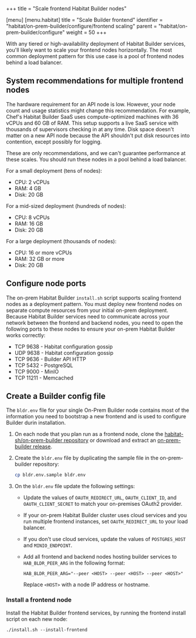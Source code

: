 +++
title = "Scale frontend Habitat Builder nodes"

[menu]
  [menu.habitat]
    title = "Scale Builder frontend"
    identifier = "habitat/on-prem-builder/configure/frontend scaling"
    parent = "habitat/on-prem-builder/configure"
    weight = 50
+++

With any tiered or high-availability deployment of Habitat Builder services, you'll likely want to scale your frontend nodes horizontally.
The most common deployment pattern for this use case is a pool of frontend nodes behind a load balancer.

## System recommendations for multiple frontend nodes

The hardware requirement for an API node is low.
However, your node count and usage statistics might change this recommendation.
For example, Chef's Habitat Builder SaaS uses compute-optimized machines with 36 vCPUs and 60 GB of RAM.
This setup supports a live SaaS service with thousands of supervisors checking in at any time.
Disk space doesn't matter on a new API node because the API shouldn't put disk resources into contention, except possibly for logging.

These are only recommendations, and we can't guarantee performance at these scales.
You should run these nodes in a pool behind a load balancer.

For a small deployment (tens of nodes):

- CPU: 2 vCPUs
- RAM: 4 GB
- Disk: 20 GB

For a mid-sized deployment (hundreds of nodes):

- CPU: 8 vCPUs
- RAM: 16 GB
- Disk: 20 GB

For a large deployment (thousands of nodes):

- CPU: 16 or more vCPUs
- RAM: 32 GB or more
- Disk: 20 GB

## Configure node ports

The on-prem Habitat Builder `install.sh` script supports scaling frontend nodes as a deployment pattern.
You must deploy new frontend nodes on separate compute resources from your initial on-prem deployment.
Because Habitat Builder services need to communicate across your network between the frontend and backend nodes, you need to open the following ports to these nodes to ensure your on-prem Habitat Builder works correctly:

- TCP 9638 - Habitat configuration gossip
- UDP 9638 - Habitat configuration gossip
- TCP 9636 - Builder API HTTP
- TCP 5432 - PostgreSQL
- TCP 9000 - MinIO
- TCP 11211 - Memcached

## Create a Builder config file

The `bldr.env` file for your single On-Prem Builder node contains most of the information you need to bootstrap a new frontend and is used to configure Builder durin installation.

1. On each node that you plan run as a frontend node, clone the [habitat-sh/on-prem-builder repository](https://github.com/habitat-sh/) or download and extract an [on-prem-builder release](https://github.com/habitat-sh/on-prem-builder/releases).

1. Create the `bldr.env` file by duplicating the sample file in the on-prem-builder repository:

    ```sh
    cp bldr.env.sample bldr.env
    ```

1. On the `bldr.env` file update the following settings:

   - Update the values of `OAUTH_REDIRECT_URL`, `OAUTH_CLIENT_ID`, and `OAUTH_CLIENT_SECRET` to match your on-premises OAuth2 provider.

   - If your on-prem Habitat Builder cluster uses cloud services and you run multiple frontend instances, set `OAUTH_REDIRECT_URL` to your load balancer.

   - If you don't use cloud services, update the values of `POSTGRES_HOST` and `MINIO_ENDPOINT`.

   - Add all frontend and backend nodes hosting builder services to `HAB_BLDR_PEER_ARG` in the following format:

      ```shell
      HAB_BLDR_PEER_ARG="--peer <HOST> --peer <HOST> --peer <HOST>"
      ```

      Replace `<HOST>` with a node IP address or hostname.

### Install a frontend node

Install the Habitat Builder frontend services, by running the frontend install script on each new node:

```shell
./install.sh --install-frontend
```
